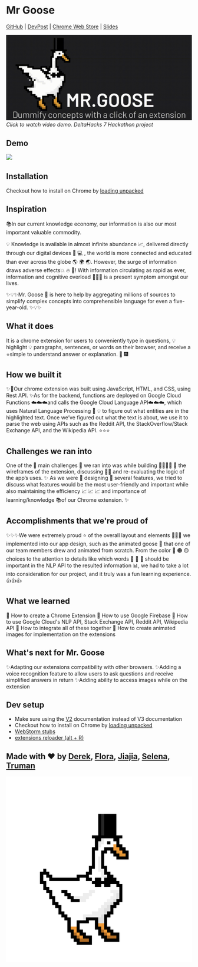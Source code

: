 # Mr Goose

[GitHub](https://github.com/dchen150/ELI5-chrome-extension) | [DevPost](https://devpost.com/software/mr-goose-qhe1vk)
| [Chrome Web Store](https://chrome.google.com/webstore/detail/mr-goose/jembldacfdenbcnihkhmkdlamobbobip/)
| [Slides](https://docs.google.com/presentation/d/e/2PACX-1vRYP9-rKlKq7qXTpRQJT_-1BYjMqewfx112m3Hu5yZ-xDDHRddGtt-2KTFYDifWGe7CgmHx0kHDqERU/pub?start=true&loop=false&delayms=3000)

[![Youtube: Mr Goose](logistics/0001.gif)](https://www.youtube.com/watch?v=-DDr-ZiCAsc "Everything Is AWESOME")
*Click to watch video demo. DeltaHacks 7 Hackathon project*

## Demo

![](logistics/demo.gif )

## Installation

Checkout how to install on Chrome
by [loading unpacked](https://developer.chrome.com/docs/extensions/mv3/getstarted/#manifest)

## Inspiration

📚In our current knowledge economy, our information is also our most important valuable commodity.

💡 Knowledge is available in almost infinite abundance 📈, delivered directly through our digital devices 📱 💻 , the
world is more connected and educated than ever across the globe 🌎 🌍 🌏. However, the surge of information draws
adverse effects💥 🔥 🌈! With information circulating as rapid as ever, information and cognitive overload 🧠👎🏼 is a
present symptom amongst our lives.

✨💡✨Mr. Goose 🦢 is here to help by aggregating millions of sources to simplify complex concepts into comprehensible
language for even a five-year-old. ✨💡✨

## What it does

It is a chrome extension for users to conveniently type in questions, 💡 highlight 💡 paragraphs, sentences, or words on
their browser, and receive a ⭐️simple to understand answer or explanation. 🎇 🎆

## How we built it

✨🔨Our chrome extension was built using JavaScript, HTML, and CSS, using Rest API. ✨As for the backend, functions are
deployed on Google Cloud Functions ☁️☁️☁️and calls the Google Cloud Language API☁️☁️☁️, which uses Natural Language
Processing 💬 💡 to figure out what entities are in the highlighted text. Once we’ve figured out what the text is about,
we use it to parse the web using APIs such as the Reddit API, the StackOverflow/Stack Exchange API, and the Wikipedia
API. ⭐️⭐️⭐️

## Challenges we ran into

One of the 💪 main challenges 💪 we ran into was while building 🌼👩🏼‍💻 🌻 the wireframes of the extension, discussing
💭💭 and re-evaluating the logic of the app’s uses. ✨ As we were 🔨 designing 🧩 several features, we tried to discuss
what features would be the most user-friendly and important while also maintaining the efficiency 📈 📈 📈 and
importance of learning/knowledge 📚of our Chrome extension. ✨

## Accomplishments that we're proud of

✨✨✨We were extremely proud ⭐️ of the overall layout and elements 🧩🧩🧩 we implemented into our app design, such as the
animated goose 🦢 that one of our team members drew and animated from scratch. From the color 🔴 🟠 🟡 choices to the
attention to details like which words 💬 📃 📄 should be important in the NLP API to the resulted information 📊, we had
to take a lot into consideration for our project, and it truly was a fun learning experience. 👍👍👍

## What we learned

🌟 How to create a Chrome Extension 🌟 How to use Google Firebase 🌟 How to use Google Cloud's NLP API, Stack Exchange
API, Reddit API, Wikipedia API 🌟 How to integrate all of these together 🌟 How to create animated images for
implementation on the extensions

## What's next for Mr. Goose

✨Adapting our extensions compatibility with other browsers. ✨Adding a voice recognition feature to allow users to ask
questions and receive simplified answers in return ✨Adding ability to access images while on the extension

## Dev setup

- Make sure using the [V2](https://developer.chrome.com/docs/extensions/mv2) documentation instead of V3 documentation
- Checkout how to install on Chrome
  by [loading unpacked](https://developer.chrome.com/docs/extensions/mv3/getstarted/#manifest)
- [WebStorm stubs](https://stackoverflow.com/a/25466708)
- [extensions reloader (alt + R)](https://chrome.google.com/webstore/detail/extensions-reloader/fimgfedafeadlieiabdeeaodndnlbhid)

## Made with ♥ by [Derek](https://derekchen.dev/), [Flora](https://github.com/flora-yc/), [Jiajia](https://www.jiajiakong.ca/), [Selena](https://devpost.com/chenselena), [Truman](https://www.trumanhung.tech/)

![](images/mr_goose.png )

